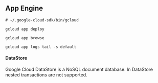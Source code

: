App Engine
-

````
# ~/.google-cloud-sdk/bin/gcloud

gcloud app deploy

gcloud app browse

gcloud app logs tail -s default
````

#### DataStore

Google Cloud DataStore is a NoSQL document database.
In DataStore nested transactions are not supported.

